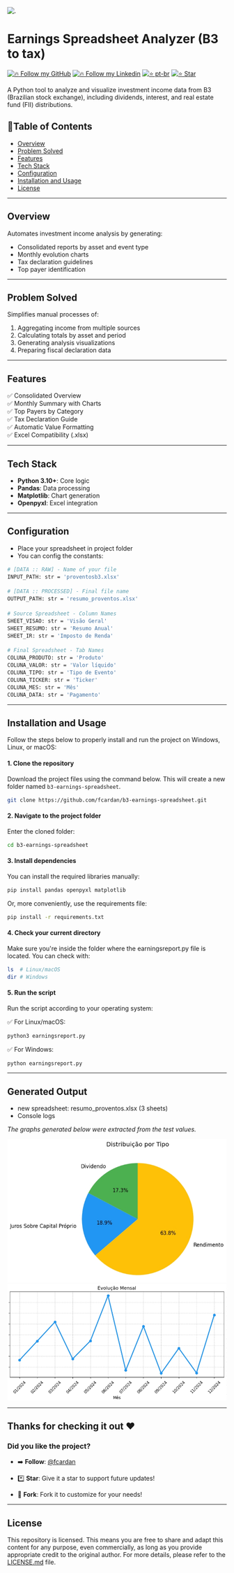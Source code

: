 ![.](https://encrypted-tbn0.gstatic.com/images?q=tbn:ANd9GcRyjrF64yMg2p0HUJFMxWJYRgvSwQweHVajqg&s)

# Earnings Spreadsheet Analyzer (B3 to tax)

[![🔥 Follow my GitHub](https://img.shields.io/badge/👉🏼-GitHub-white)](https://www.github.com/fcardan)
[![🔥 Follow my Linkedin](https://img.shields.io/badge/👉🏼-Linkedin-blue)](https://www.linkedin.com/in/fcardan)
[![⭐ pt-br](https://img.shields.io/badge/👉🏼-PtBr-green)](https://github.com/fcardan/b3-earnings-spreadsheet/blob/main/README-ptbr.md)
[![⭐ Star](https://img.shields.io/github/stars/fcardan/b3-earnings-spreadsheet)](https://github.com/fcardan/b3-earnings-spreadsheet)

A Python tool to analyze and visualize investment income data from B3 (Brazilian stock exchange), including dividends, interest, and real estate fund (FII) distributions.

## 🔹Table of Contents
- [Overview](#overview)
- [Problem Solved](#problem-solved)
- [Features](#features)
- [Tech Stack](#tech-stack)
- [Configuration](#configuration)
- [Installation and Usage](#installation-and-usage)
- [License](#license)

---

## Overview
Automates investment income analysis by generating:
- Consolidated reports by asset and event type
- Monthly evolution charts
- Tax declaration guidelines
- Top payer identification

---

## Problem Solved
Simplifies manual processes of:
1. Aggregating income from multiple sources
2. Calculating totals by asset and period
3. Generating analysis visualizations
4. Preparing fiscal declaration data

---

## Features
✅ Consolidated Overview  
✅ Monthly Summary with Charts  
✅ Top Payers by Category  
✅ Tax Declaration Guide  
✅ Automatic Value Formatting  
✅ Excel Compatibility (.xlsx)

---

## Tech Stack
- **Python 3.10+**: Core logic
- **Pandas**: Data processing
- **Matplotlib**: Chart generation
- **Openpyxl**: Excel integration

---

## Configuration
- Place your spreadsheet in project folder
- You can config the constants:
```bash
# [DATA :: RAW] - Name of your file
INPUT_PATH: str = 'proventosb3.xlsx'

# [DATA :: PROCESSED] - Final file name
OUTPUT_PATH: str = 'resumo_proventos.xlsx'

# Source Spreadsheet - Column Names
SHEET_VISAO: str = 'Visão Geral'
SHEET_RESUMO: str = 'Resumo Anual'
SHEET_IR: str = 'Imposto de Renda'

# Final Spreadsheet - Tab Names
COLUNA_PRODUTO: str = 'Produto'
COLUNA_VALOR: str = 'Valor líquido'
COLUNA_TIPO: str = 'Tipo de Evento'
COLUNA_TICKER: str = 'Ticker'
COLUNA_MES: str = 'Mês'
COLUNA_DATA: str = 'Pagamento'
```

---

## Installation and Usage

Follow the steps below to properly install and run the project on Windows, Linux, or macOS:

#### 1. Clone the repository

Download the project files using the command below. This will create a new folder named `b3-earnings-spreadsheet`.

```bash
git clone https://github.com/fcardan/b3-earnings-spreadsheet.git
```

#### 2. Navigate to the project folder
Enter the cloned folder:

```bash
cd b3-earnings-spreadsheet
```

#### 3. Install dependencies
You can install the required libraries manually:

```bash
pip install pandas openpyxl matplotlib
```

Or, more conveniently, use the requirements file:

```bash
pip install -r requirements.txt
```

#### 4. Check your current directory
Make sure you're inside the folder where the earningsreport.py file is located. You can check with:

```bash
ls  # Linux/macOS
dir # Windows
```
#### 5. Run the script
Run the script according to your operating system:

✅ For Linux/macOS:

```bash
python3 earningsreport.py
```

✅ For Windows:

```bash
python earningsreport.py
```

---

## Generated Output
- new spreadsheet: resumo_proventos.xlsx (3 sheets)
- Console logs

_The graphs generated below were extracted from the test values._

![pie-chart](https://github.com/fcardan/b3-earnings-spreadsheet/blob/main/earningreport-dt.jpg)
![ev-chart](https://github.com/fcardan/b3-earnings-spreadsheet/blob/main/earningreport-link.jpg)

---

## Thanks for checking it out ❤️
### Did you like the project?

- ➡️ **Follow**: [@fcardan](https://github.com/fcardan)

- *️⃣ **Star**: Give it a star to support future updates!  

- 🔀 **Fork**: Fork it to customize for your needs!

---

## License
This repository is licensed. This means you are free to share and adapt this content for any purpose, even commercially, as long as you provide appropriate credit to the original author. For more details, please refer to the [LICENSE.md](https://github.com/fcardan/b3-earnings-spreadsheet/blob/main/LICENSE.md) file.
